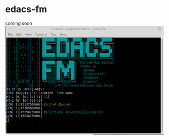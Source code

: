 # edacs-fm
coming soon
![alt text](https://raw.githubusercontent.com/lwvmobile/edacs-fm/main/screenshot.png)
